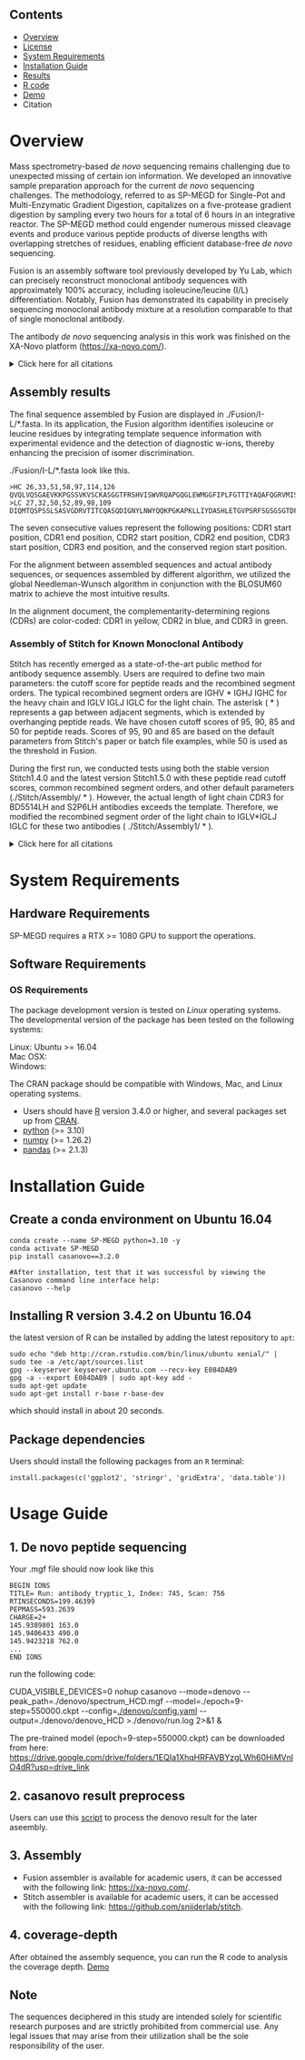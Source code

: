 ## Contents


- [Overview](#overview)
- [License](https://github.com/biocc/SP-MEGD_Fusion/blob/main/LICENSE)
- [System Requirements](#system-requirements)
- [Installation Guide](#installation-guide)
- [Results](https://github.com/biocc/SP-MEGD_Fusion)
- [R code](https://github.com/biocc/SP-MEGD_Fusion)
- [Demo](monoclonal-antibodies/Known_mAbs/Human/S2P6/50ug/)
- Citation

# Overview

Mass spectrometry-based *de novo* sequencing remains challenging due to unexpected missing of certain ion information. We developed an innovative sample preparation approach for the current *de novo* sequencing challenges. The methodology, referred to as SP-MEGD for Single-Pot and Multi-Enzymatic Gradient Digestion, capitalizes on a five-protease gradient digestion by sampling every two hours for a total of 6 hours in an integrative reactor. The SP-MEGD method could engender numerous missed cleavage events and produce various peptide products of diverse lengths with overlapping stretches of residues, enabling efficient database-free *de novo* sequencing.

Fusion is an assembly software tool previously developed by Yu Lab, which can precisely reconstruct monoclonal antibody sequences with approximately 100% accuracy, including isoleucine/leucine (I/L) differentiation. Notably, Fusion has demonstrated its capability in precisely sequencing monoclonal antibody mixture at a resolution comparable to that of single monoclonal antibody. 

The antibody *de novo* sequencing analysis in this work was finished on the XA-Novo platform (https://xa-novo.com/).


<details><summary>Click here for all citations </summary>

  * SP-MEGD:
    * Xiong Y, Xiao J, Jiang W, et al. Simplified and Rapid Workflow Enhances Throughput of *De Novo* Sequencing of COVID-19 Neutralizing Antibodies[J]. bioRxiv, 2024: 2024.08. 09.607349.

  * Fusion:
    * Jiang W, Xiong Y, Xiao J, et al. Comprehensive assembly of monoclonal and mixed antibody sequences[J]. bioRxiv, 2024: 2024.08. 09.607415.

</details>

## Assembly results

The final sequence assembled by Fusion are displayed in ./Fusion/I-L/*.fasta. In its application, the Fusion algorithm identifies isoleucine or leucine residues by integrating template sequence information with experimental evidence and the detection of diagnostic w-ions, thereby enhancing the precision of isomer discrimination.

./Fusion/I-L/*.fasta look like this.
```
>HC 26,33,51,58,97,114,126
QVQLVQSGAEVKKPGSSVKVSCKASGGTFRSHVISWVRQAPGQGLEWMGGFIPLFGTTIYAQAFQGRVMISADESTSTAYMELSSLRSEDTAVYFCARLFPNGDPNSPEDGFDIWGQGTLVTVSAASTKGPSVFPLAPSSKSTSGGTAALGCLVKDYFPEPVTVSWNSGALTSGVHTFPAVLQSSGLYSLSSVVTVPSSSLGTQTYICNVNHKPSNTKVDKKVEPKSCDKTHTCPPCPAPELLGGPSVFLFPPKPKDTLMISRTPEVTCVVVDVSHEDPEVKFNWYV
>LC 27,32,50,52,89,98,109
DIQMTQSPSSLSASVGDRVTITCQASQDIGNYLNWYQQKPGKAPKLLIYDASHLETGVPSRFSGSGSGTDFTFTISSLQPEDIATYYCQRYDDLPSYTFGQGTKVEIKRTVAAPSVFIFPPSDEQLKSGTASVVCLLNNFYPREAKVQWKVDNALQSGNSQESVTEQDSKDSTYSLSSTLTLSKADYEKH
```
The seven consecutive values represent the following positions: CDR1 start position, CDR1 end position, CDR2 start position, CDR2 end position, CDR3 start position, CDR3 end position, and the conserved region start position.

For the alignment between assembled sequences and actual antibody sequences, or sequences assembled by different algorithm, we utilized the global Needleman-Wunsch algorithm in conjunction with the BLOSUM60 matrix to achieve the most intuitive results. 

In the alignment document, the complementarity-determining regions (CDRs) are color-coded: CDR1 in yellow, CDR2 in blue, and CDR3 in green.

### Assembly of Stitch for Known Monoclonal Antibody

Stitch has recently emerged as a state-of-the-art public method for antibody sequence assembly. Users are required to define two main parameters: the cutoff score for peptide reads and the recombined segment orders. The typical recombined segment orders are IGHV * IGHJ IGHC for the heavy chain and IGLV IGLJ IGLC for the light chain. The asterisk ( * ) represents a gap between adjacent segments, which is extended by overhanging peptide reads. We have chosen cutoff scores of 95, 90, 85 and 50 for peptide reads. Scores of 95, 90 and 85 are based on the default parameters from Stitch's paper or batch file examples, while 50 is used as the threshold in Fusion. 

During the first run, we conducted tests using both the stable version Stitch1.4.0 and the latest version Stitch1.5.0 with these peptide read cutoff scores, common recombined segment orders, and other default parameters (./Stitch/Assembly/ * ). However, the actual length of light chain CDR3 for BD5514LH and S2P6LH antibodies exceeds the template. Therefore, we modified the recombined segment order of the light chain to IGLV*IGLJ IGLC for these two antibodies ( ./Stitch/Assembly1/ * ).

<details><summary>Click here for all citations</summary>  
* Likic, V. (2008). The Needleman-Wunsch algorithm for sequence alignment. Lecture at the 7th Melbourne Bioinformatics Course, Bi021 Molecular Science and Biotechnology Institute, University of Melbourne, pp. 1–46.  
<br>  
* Schulte, D., Snijder, J. (2024). A handle on mass coincidence errors in de novo sequencing of antibodies by bottom-up proteomics. *Journal of Proteome Research*.

</details>


# System Requirements

## Hardware Requirements

SP-MEGD requires a RTX >= 1080 GPU to support the operations.

## Software Requirements

### OS Requirements

The package development version is tested on *Linux* operating systems. The developmental version of the package has been tested on the following systems:

Linux: Ubuntu >= 16.04  
Mac OSX:  
Windows:  

The CRAN package should be compatible with Windows, Mac, and Linux operating systems.

* Users should have [R](https://www.r-project.org/) version 3.4.0 or higher, and several packages set up from  [CRAN](https://cran.r-project.org/mirrors.html).
* [python](https://www.python.org/) (>= 3.10)
* [numpy](https://numpy.org/)  (>= 1.26.2)
* [pandas](https://pandas.pydata.org/) (>= 2.1.3)

# Installation Guide

## Create a conda environment on Ubuntu 16.04
```
conda create --name SP-MEGD python=3.10 -y
conda activate SP-MEGD
pip install casanovo==3.2.0

#After installation, test that it was successful by viewing the Casanovo command line interface help:
casanovo --help
```

## Installing R version 3.4.2 on Ubuntu 16.04

the latest version of R can be installed by adding the latest repository to `apt`:

```
sudo echo "deb http://cran.rstudio.com/bin/linux/ubuntu xenial/" | sudo tee -a /etc/apt/sources.list
gpg --keyserver keyserver.ubuntu.com --recv-key E084DAB9
gpg -a --export E084DAB9 | sudo apt-key add -
sudo apt-get update
sudo apt-get install r-base r-base-dev
```

which should install in about 20 seconds.

## Package dependencies

Users should install the following packages from an `R` terminal:

```
install.packages(c('ggplot2', 'stringr', 'gridExtra', 'data.table'))
```

# Usage Guide

## 1. De novo peptide sequencing

Your .mgf file should now look like this
```
BEGIN IONS
TITLE= Run: antibody_tryptic_1, Index: 745, Scan: 756
RTINSECONDS=199.46399
PEPMASS=593.2639
CHARGE=2+
145.9389801 163.0
145.9406433 490.0
145.9423218 762.0
...
END IONS
```
run the following code:

CUDA_VISIBLE_DEVICES=0 nohup casanovo --mode=denovo --peak_path=./denovo/spectrum_HCD.mgf --model=./epoch=9-step=550000.ckpt --config=[./denovo/config.yaml](https://github.com/biocc/SP-MEGD_Fusion/blob/main/monoclonal-antibodies/Known_mAbs/Human/S2P6/50ug/denovo/HCD/config.yaml) --output=./denovo/denovo_HCD >./denovo/run.log 2>&1 &

The pre-trained model (epoch=9-step=550000.ckpt) can be downloaded from here:
https://drive.google.com/drive/folders/1EQIa1XhqHRFAVBYzgLWh60HiMVnlO4dR?usp=drive_link

## 2. casanovo result preprocess

Users can use this [script](https://github.com/biocc/SP-MEGD_Fusion/blob/main/monoclonal-antibodies/Known_mAbs/Human/S2P6/50ug/denovo/HCD/Casanovo_process.ipynb) to process the denovo result for the later aseembly.

## 3. Assembly

* Fusion assembler is available for academic users, it can be accessed with the following link: https://xa-novo.com/.
* Stitch assembler is available for academic users, it can be accessed with the following link: https://github.com/snijderlab/stitch.

  
## 4. coverage-depth

After obtained the assembly sequence, you can run the R code to analysis the coverage depth. [Demo](https://github.com/biocc/SP-MEGD_Fusion/blob/main/monoclonal-antibodies/Known_mAbs/Human/S2P6/50ug/Fusion/casanovo/50-cleaned/code.txt)

## Note

The sequences deciphered in this study are intended solely for scientific research purposes and are strictly prohibited from commercial use. Any legal issues that may arise from their utilization shall be the sole responsibility of the user.
